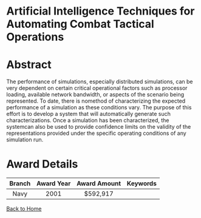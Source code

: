 
Artificial Intelligence Techniques for Automating Combat Tactical Operations
============================================================================

# Abstract


The performance of simulations, especially distributed simulations, can be very dependent on certain critical operational factors such as processor loading, available network bandwidth, or aspects of the scenario being represented.  To date, there is nomethod of characterizing the expected performance of a simulation as these conditions vary.  The purpose of this effort is to develop a system that will automatically generate such characterizations.  Once a simulation has been characterized, the systemcan also be used to provide confidence limits on the validity of the representations provided under the specific operating conditions of any simulation run.  

# Award Details

|Branch|Award Year|Award Amount|Keywords|
| :---: | :---: | :---: | :---: |
|Navy|2001|$592,917||
  
  


[Back to Home](https://github.com/chrischow/dod_sbir_awards/JH/#2244)
